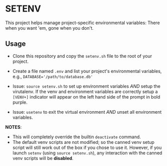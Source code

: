 # SETENV

This project helps manage project-specific environmental variables: There when
you want 'em, gone when you don't.

## Usage

* Clone this repository and copy the `setenv.sh` file to the root of your
project.

* Create a file named `.env` and list your project's environmental variables,
e.g., `DATABASE='/path/to/database.db'`

* Issue: `source setenv.sh` to set up environment variables _AND_ setup the virutalenv. If the venv
and environment variables are correctly setup a `[VENV+]` indicator will appear on the left
hand side of the prompt in bold purple.

* Issue: `usetenv` to exit the virtual environment _AND_ unset all environment variables.

__NOTES__:

* This will completely override the builtin `deactivate` command.
* The default venv scripts are not modified; so the canned venv setup script will still work out of
the box if you chose to use it. However, if you launch `setenv` (using `source setenv.sh`), any
interaction with the canned venv scripts will be __disabled__.
